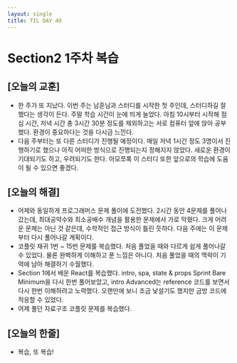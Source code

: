 ```yaml
---
layout: single
title: TIL DAY 40
---
```

# Section2 1주차 복습

## [오늘의 교훈]

- 한 주가 또 지났다. 이번 주는 남훈님과 스터디를 시작한 첫 주인데, 스터디하길 잘했다는 생각이 든다. 주말 학습 시간이 눈에 띄게 늘었다. 아침 10시부터 시작해 점심 시간, 저녁 시간 총 3시간 30분 정도를 제외하고는 서로 컴퓨터 앞에 앉아 공부했다. 환경이 중요하다는 것을 다시금 느낀다.
- 다음 주부터는 또 다른 스터디가 진행될 예정이다. 매일 저녁 1시간 정도 3명이서 진행하기로 했으나 아직 어떠한 방식으로 진행되는지 정해지지 않았다. 새로운 환경이 기대되기도 하고, 우려되기도 한다. 아모쪼록 이 스터디 또한 앞으로의 학습에 도움이 될 수 있으면 좋겠다.

## [오늘의 해결]

- 어제와 동일하게 프로그래머스 문제 풀이에 도전했다. 2시간 동안 4문제를 풀어나갔는데, 최대공약수와 최소공배수 개념을 활용한 문제에서 가로 막혔다. 크게 어려운 문제는 아닌 것 같은데, 수학적인 접근 방식이 틀린 듯하다. 다음 주에는 이 문제부터 다시 풀어나갈 계획이다.
- 코플릿 재귀 1번 ~ 15번 문제를 복습했다. 처음 풀었을 때와 다르게 쉽게 풀어나갈 수 있었다. 물론 완벽하게 이해하고 푼 느낌은 아니다. 처음 풀었을 때의 맥락이 기억에 남아 해결하기 수월했다.
- Section 1에서 배운 React를 복습했다. intro, spa, state & props Sprint Bare Minimum을 다시 한번 풀어보았고, intro Advanced는 reference 코드를 보면서 다시 한번 이해하려고 노력했다. 오랜만에 보니 조금 낯설기도 했지만 금방 코드에 적응할 수 있었다.
- 어제 풀던 자료구조 코플릿 문제를 복습했다.

## [오늘의 한줄]

- 복습, 또 복습!
